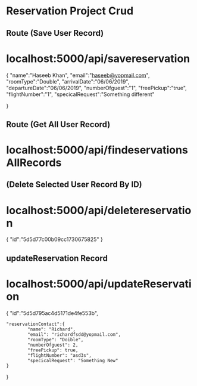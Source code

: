 # Reservation Project Crud 


## Route (Save User Record)
# localhost:5000/api/savereservation

{
	"name":"Haseeb Khan",
	"email":"haseeb@yopmail.com",
	"roomType":"Double",
	"arrivalDate":"06/06/2019",
	"departureDate":"06/06/2019",
	"numberOfguest":"1",
	"freePickup":"true",
	"flightNumber":"1",
	"specicalRequest":"Something different"

}


## Route (Get All User Record)
# localhost:5000/api/findeservationsAllRecords



## (Delete Selected User Record By ID)
# localhost:5000/api/deletereservation

{
	"id":"5d5d77c00b09cc1730675825"
}


## updateReservation Record
# localhost:5000/api/updateReservation

{
	"id":"5d5d795ac4d5171de4fe553b",
	
	"reservationContact":{
			"name": "Richard",
			"email": "richardfsdd@yopmail.com",
			"roomType": "Doible",
			"numberOfguest": 2,
			"freePickup": true,
			"flightNumber": "asd3s",
			"specicalRequest": "Something New"
	}
}